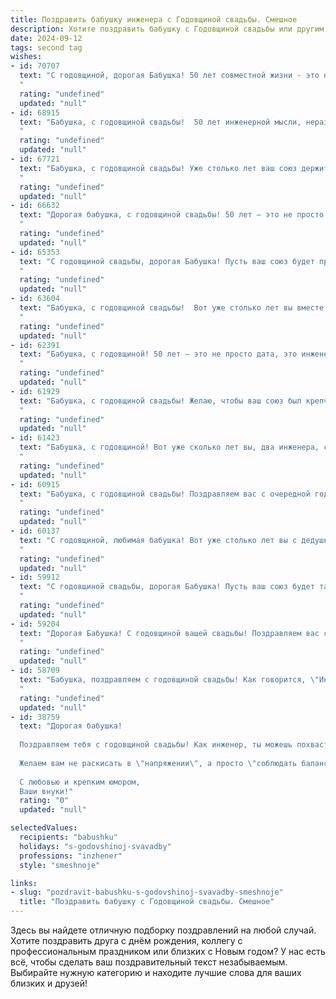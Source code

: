 ```yaml
---
title: Поздравить бабушку инженера с Годовщиной свадьбы. Смешное
description: Хотите поздравить бабушку с Годовщиной свадьбы или другим праздником? Наш ИИ создаст незабываемое поздравление, а вы обязательно выделитесь среди других.  
date: 2024-09-12
tags: second tag
wishes:
- id: 70707
  text: "С годовщиной, дорогая Бабушка! 50 лет совместной жизни - это не просто юбилей, это настоящий инженерный подвиг! Вы с дедушкой, как два идеально подобранных винтика, смогли построить крепчайший механизм семейного счастья. Желаю вам еще долгих лет смазки, чтобы механизм вашего союза не знал сбоев и работал как часы!
  "
  rating: "undefined"
  updated: "null"
- id: 68915
  text: "Бабушка, с годовщиной свадьбы!  50 лет инженерной мысли, неразрывно соединенной с любовью, – вот что называется настоящей крепкой конструкцией! 🎉 Желаем, чтобы этот фундамент был прочным и надежным еще долгие-долгие годы, а совместная жизнь была  яркой и динамичной, как чертежи самого смелого проекта! 😜
  "
  rating: "undefined"
  updated: "null"
- id: 67721
  text: "Бабушка, с годовщиной свадьбы! Уже столько лет ваш союз держится на инженерном расчете и прочности, как мост, построенный по вашим чертежам.  Желаем, чтобы ваша любовь  была крепче бетона, а огонь страсти горел ярче, чем сварка!
  "
  rating: "undefined"
  updated: "null"
- id: 66632
  text: "Дорогая бабушка, с годовщиной свадьбы! 50 лет – это не просто юбилей, это доказательство того, что вы не только отличные инженеры, но и гениальные архитекторы семейного счастья! Пусть ваша жизнь будет такой же крепкой и надежной, как и мосты, которые, я уверен, ваш муж строил (и строит! 😉).
  "
  rating: "undefined"
  updated: "null"
- id: 65353
  text: "С годовщиной свадьбы, дорогая Бабушка! Пусть ваш союз будет прочным, как стальные конструкции, которые проектирует ваш инженерный гений! 🥳 Желаем вам, чтобы ваша семейная жизнь была такой же гармоничной, как идеальный чертеж! 😉
  "
  rating: "undefined"
  updated: "null"
- id: 63604
  text: "Бабушка, с годовщиной свадьбы!  Вот уже столько лет вы вместе, что можно смело сказать: ваш брак – это инженерный шедевр, рассчитанный на максимальную прочность и долговечность!  Желаем вам, чтобы ваши конструкторские решения по-прежнему были безупречными, а семейная \"постройка\"  стояла крепко, как дом!
  "
  rating: "undefined"
  updated: "null"
- id: 62391
  text: "Бабушка, с годовщиной! 50 лет — это не просто дата, это инженерный подвиг! Вы с дедушкой построили такой крепкий фундамент любви, что никакие кризисы ему не страшны. Браво!
  "
  rating: "undefined"
  updated: "null"
- id: 61929
  text: "Бабушка, с годовщиной свадьбы! Желаю, чтобы ваш союз был крепче стали, а ваша совместная жизнь была ярче и насыщеннее, чем чертежи самого гениального инженера! 😂❤️
  "
  rating: "undefined"
  updated: "null"
- id: 61423
  text: "Бабушка, с годовщиной! Вот уже сколько лет вы, два инженера, строите прочный фундамент своей любви, а она, как дом, построенный по всем правилам, только крепче становится! Желаем вам, чтобы ваша семейная конструкция оставалась всегда современной, устойчивой и красивой. Пусть каждый день будет как чертеж, где все идеально сходится, а ваши чувства - как прочный бетон, который никакие катаклизмы не разрушат!
  "
  rating: "undefined"
  updated: "null"
- id: 60915
  text: "Бабушка, с годовщиной свадьбы! Поздравляем вас с очередной годовщиной вашей инженерной прочности в браке! Пусть ваш союз будет таким же надежным и крепким, как мосты, которые построил ваш любимый инженер 🥰
  "
  rating: "undefined"
  updated: "null"
- id: 60137
  text: "С годовщиной, любимая бабушка! Вот уже столько лет вы с дедушкой строите свой семейный мост, а он все крепче и крепче, как настоящая инженерная конструкция! 😉 Пусть ваша любовь и дальше будет прочной, как бетон, а жизнь – яркой и интересной, как проект со множеством деталей! 🎉
  "
  rating: "undefined"
  updated: "null"
- id: 59912
  text: "С годовщиной свадьбы, дорогая Бабушка! Пусть ваш союз будет таким же прочным и надежным, как мосты, проектируемые лучшим инженером в мире! 🎉
  "
  rating: "undefined"
  updated: "null"
- id: 59204
  text: "Дорогая Бабушка! С годовщиной вашей свадьбы! Поздравляем вас с очередным витком вашей инженерной эпопеи! Желаем вам, чтобы ваша любовь была такой же прочной, как фундамент небоскреба, а отношения такими же гладкими, как полированный металл! Пусть ваш семейный очаг всегда будет теплым, как паяльная лампа, а жизнь - яркой, как искры сварки! 😉🚀
  "
  rating: "undefined"
  updated: "null"
- id: 58709
  text: "Бабушка, поздравляем с годовщиной свадьбы! Как говорится, \"Инженер - это человек, который умеет из двух кирпичей построить дом, а потом найти где-то ещё один кирпич\"! Вот и вы, за долгие годы совместной жизни,  умудрились не только построить прочный фундамент крепкой семьи, но и  еще и дополнительный кирпич в виде внуков пристроить!
  "
  rating: "undefined"
  updated: "null"
- id: 38759
  text: "Дорогая бабушка!
  
  Поздравляем тебя с годовщиной свадьбы! Как инженер, ты можешь похвастаться не только построением бесчисленных конструкций, но и долговечной и крепкой \"супружеской основы\"! Ваша любовь — это не просто чертеж, а настоящий проект, который успешно проходит все проверки на прочность!
  
  Желаем вам не раскисать в \"напряжении\", а просто \"соблюдать баланс\" в отношениях и \"оптимизировать\" каждое мгновение вместе! Пусть ваша жизнь будет обустроена по последнему слову техники, а в душе всегда будет место для романтики и улыбок!
  
  С любовью и крепким юмором,
  Ваши внуки!"
  rating: "0"
  updated: "null"

selectedValues:
  recipients: "babushku"
  holidays: "s-godovshinoj-svavadby"
  professions: "inzhener"
  style: "smeshnoje"

links:
- slug: "pozdravit-babushku-s-godovshinoj-svavadby-smeshnoje"
  title: "Поздравить бабушку с Годовщиной свадьбы. Смешное"
---
```


Здесь вы найдете отличную подборку поздравлений на любой случай. 
Хотите поздравить друга с днём рождения, коллегу с профессиональным праздником или близких с Новым годом? У нас есть всё, чтобы сделать ваш поздравительный текст незабываемым. Выбирайте нужную категорию и находите лучшие слова для ваших близких и друзей!
